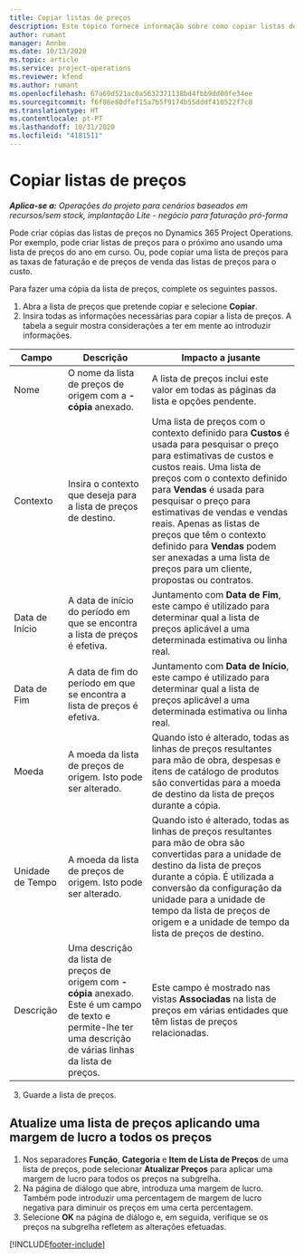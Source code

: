 ```yaml
---
title: Copiar listas de preços
description: Este tópico fornece informação sobre como copiar listas de preços no Project Operations.
author: rumant
manager: Annbe
ms.date: 10/13/2020
ms.topic: article
ms.service: project-operations
ms.reviewer: kfend
ms.author: rumant
ms.openlocfilehash: 67a69d521ac0a5632371138bd4fbb9dd00fe34ee
ms.sourcegitcommit: f6f86e80dfef15a7b5f9174b55dddf410522f7c8
ms.translationtype: HT
ms.contentlocale: pt-PT
ms.lasthandoff: 10/31/2020
ms.locfileid: "4181511"
---
```

# <a name="copy-price-lists"></a>Copiar listas de preços

_**Aplica-se a:** Operações do projeto para cenários baseados em recursos/sem stock, implantação Lite - negócio para faturação pró-forma_

Pode criar cópias das listas de preços no Dynamics 365 Project Operations. Por exemplo, pode criar listas de preços para o próximo ano usando uma lista de preços do ano em curso.  Ou, pode copiar uma lista de preços para as taxas de faturação e de preços de venda das listas de preços para o custo. 

Para fazer uma cópia da lista de preços, complete os seguintes passos.

1. Abra a lista de preços que pretende copiar e selecione **Copiar**.
2. Insira todas as informações necessárias para copiar a lista de preços. A tabela a seguir mostra considerações a ter em mente ao introduzir informações.

| Campo | Descrição | Impacto a jusante |
| --- | --- | --- |
| Nome | O nome da lista de preços de origem com a **-cópia** anexado. | A lista de preços inclui este valor em todas as páginas da lista e opções pendente. |
| Contexto | Insira o contexto que deseja para a lista de preços de destino. | Uma lista de preços com o contexto definido para **Custos** é usada para pesquisar o preço para estimativas de custos e custos reais. Uma lista de preços com o contexto definido para **Vendas** é usada para pesquisar o preço para estimativas de vendas e vendas reais. Apenas as listas de preços que têm o contexto definido para **Vendas** podem ser anexadas a uma lista de preços para um cliente, propostas ou contratos. |
| Data de Início | A data de início do período em que se encontra a lista de preços é efetiva. | Juntamento com **Data de Fim**, este campo é utilizado para determinar qual a lista de preços aplicável a uma determinada estimativa ou linha real. |
| Data de Fim | A data de fim do período em que se encontra a lista de preços é efetiva. | Juntamento com **Data de Início**, este campo é utilizado para determinar qual a lista de preços aplicável a uma determinada estimativa ou linha real. |
| Moeda | A moeda da lista de preços de origem. Isto pode ser alterado. | Quando isto é alterado, todas as linhas de preços resultantes para mão de obra, despesas e itens de catálogo de produtos são convertidas para a moeda de destino da lista de preços durante a cópia. |
| Unidade de Tempo | A moeda da lista de preços de origem. Isto pode ser alterado. | Quando isto é alterado, todas as linhas de preços resultantes para mão de obra são convertidas para a unidade de destino da lista de preços durante a cópia. É utilizada a conversão da configuração da unidade para a unidade de tempo da lista de preços de origem e a unidade de tempo da lista de preços de destino. |
| Descrição | Uma descrição da lista de preços de origem com **-cópia** anexado. Este é um campo de texto e permite-lhe ter uma descrição de várias linhas da lista de preços. | Este campo é mostrado nas vistas **Associadas** na lista de preços em várias entidades que têm listas de preços relacionadas. |

3. Guarde a lista de preços. 

## <a name="update-a-price-list-by-applying-a-mark-up-to-all-the-prices"></a>Atualize uma lista de preços aplicando uma margem de lucro a todos os preços

1. Nos separadores **Função**, **Categoria** e **Item de Lista de Preços** de uma lista de preços, pode selecionar **Atualizar Preços** para aplicar uma margem de lucro para todos os preços na subgrelha. 
2. Na página de diálogo que abre, introduza uma margem de lucro. Também pode introduzir uma percentagem de margem de lucro negativa para diminuir os preços em uma certa percentagem. 
3. Selecione **OK** na página de diálogo e, em seguida, verifique se os preços na subgrelha refletem as alterações efetuadas.


[!INCLUDE[footer-include](../includes/footer-banner.md)]